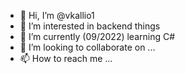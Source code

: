 - 👋 Hi, I’m @vkallio1
- 👀 I’m interested in backend things
- 🌱 I’m currently (09/2022) learning C#
- 💞️ I’m looking to collaborate on ...
- 📫 How to reach me ...

<!---
vkallio1/vkallio1 is a ✨ special ✨ repository because its `README.md` (this file) appears on your GitHub profile.
You can click the Preview link to take a look at your changes.
--->
